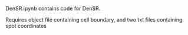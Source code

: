 DenSR.ipynb contains code for DenSR. 

Requires object file containing cell boundary, and two txt files containing spot coordinates 

